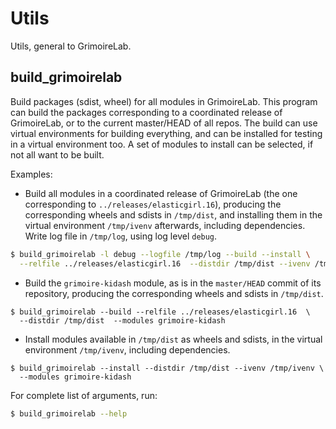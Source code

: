 # Utils

Utils, general to GrimoireLab.

## build_grimoirelab

Build packages (sdist, wheel) for all modules in GrimoireLab.
This program can build the packages corresponding to a coordinated release
of GrimoireLab, or to the current master/HEAD of all repos.
The build can use virtual environments for building everything,
and can be installed for testing in a virtual environment too.
A set of modules to install can be selected, if not all want to be built.

Examples:

* Build all modules in a coordinated release of GrimoireLab
(the one corresponding to `../releases/elasticgirl.16`),
producing the corresponding wheels and sdists in `/tmp/dist`,
and installing them in the virtual environment `/tmp/ivenv`
afterwards, including dependencies.
Write log file in `/tmp/log`, using log level `debug`.

```bash
$ build_grimoirelab -l debug --logfile /tmp/log --build --install \
  --relfile ../releases/elasticgirl.16  --distdir /tmp/dist --ivenv /tmp/ivenv
```

* Build the `grimoire-kidash` module, as is in the `master/HEAD` commit
of its repository,
producing the corresponding wheels and sdists in `/tmp/dist`.

```
$ build_grimoirelab --build --relfile ../releases/elasticgirl.16  \
  --distdir /tmp/dist  --modules grimoire-kidash
```

* Install modules available in `/tmp/dist` as wheels and sdists,
in the virtual environment `/tmp/ivenv`, including dependencies.

```
$ build_grimoirelab --install --distdir /tmp/dist --ivenv /tmp/ivenv \
  --modules grimoire-kidash
```

For complete list of arguments, run:

```bash
$ build_grimoirelab --help
```
